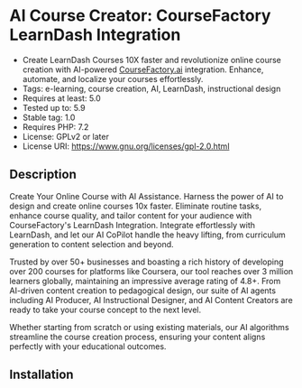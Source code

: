 # AI Course Creator: CourseFactory LearnDash Integration
- Create LearnDash Courses 10X faster and revolutionize online course creation with AI-powered [CourseFactory.ai](https://cob.coursefactory.net/signup?promo=LDPlugin) integration. Enhance, automate, and localize your courses effortlessly.
- Tags: e-learning, course creation, AI, LearnDash, instructional design
- Requires at least: 5.0
- Tested up to: 5.9
- Stable tag: 1.0
- Requires PHP: 7.2
- License: GPLv2 or later
- License URI: https://www.gnu.org/licenses/gpl-2.0.html

## Description

Create Your Online Course with AI Assistance. Harness the power of AI to design and create online courses 10x faster. Eliminate routine tasks, enhance course quality, and tailor content for your audience with CourseFactory's LearnDash Integration. Integrate effortlessly with LearnDash, and let our AI CoPilot handle the heavy lifting, from curriculum generation to content selection and beyond.

Trusted by over 50+ businesses and boasting a rich history of developing over 200 courses for platforms like Coursera, our tool reaches over 3 million learners globally, maintaining an impressive average rating of 4.8+. From AI-driven content creation to pedagogical design, our suite of AI agents including AI Producer, AI Instructional Designer, and AI Content Creators are ready to take your course concept to the next level.

Whether starting from scratch or using existing materials, our AI algorithms streamline the course creation process, ensuring your content aligns perfectly with your educational outcomes.


## Installation
1. Upload the plugin files to the `/wp-content/plugins/coursefactory-learndash` directory, or install the plugin through the WordPress plugins screen directly.
2. Activate the plugin through the 'Plugins' screen in WordPress.
3. Use the settings page to configure the plugin (if applicable).


## Frequently Asked Questions

- Can I integrate CourseFactory with other LMS platforms? =
Yes, you can export your content . However, we are exploring future support for other popular LMS platforms.

- How does the AI assist in course creation? =
Our AI algorithms analyze your content preferences, pedagogical goals, and target audience to suggest the most effective course structures, content types, and learning activities.

## Changelog
### 1.0

Initial release with full LearnDash integration and AI-powered course creation tools.

## Upgrade Notice 
### 1.0
Initial release.
